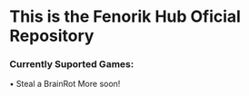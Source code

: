 # This is the Fenorik Hub Oficial Repository

### Currently Suported Games:
• Steal a BrainRot
More soon!
